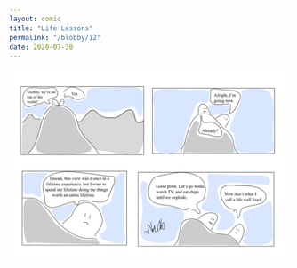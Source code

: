 ```yaml
---
layout: comic
title: "Life Lessons"
permalink: "/blobby/12"
date: 2020-07-30
---
```

<img src="/comicsimages/07-30-20-Life-Lessons.svg"/>